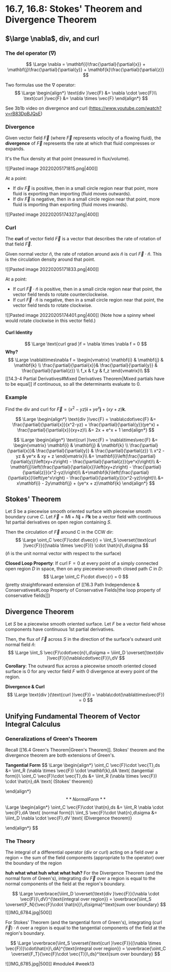 # 16.7, 16.8: Stokes' Theorem and Divergence Theorem
## $\large \nabla$, div, and curl
### The del operator ($\nabla$)
$$
\Large
\nabla = \mathbf{i}\frac{\partial}{\partial{x}} + \mathbf{j}\frac{\partial}{\partial{y}} + \mathbf{k}\frac{\partial}{\partial{z}}
$$

Two formulas use the $\nabla$ operator:
$$
\Large
\begin{align*}
\text{div }\vec{F} &= \nabla \cdot \vec{F}\\
\text{curl }\vec{F} &= \nabla \times \vec{F}
\end{align*}
$$

See 3b1b video on divergence and curl (https://www.youtube.com/watch?v=rB83DpBJQsE)

### Divergence
Given vector field $\vec{F}$ (where $\vec{F}$ represents velocity of a flowing fluid), the **divergence** of $\vec{F}$ represents the rate at which that fluid compresses or expands.

It's the flux density at that point (measured in flux/volume).

![[Pasted image 20220205171815.png|400]]

At a point:
- If $\text{div }\vec{F}$ is positive, then in a small circle region near that point, more fluid is exporting than importing (fluid moves outwards).
- If $\text{div }\vec{F}$ is negative, then in a small circle region near that point, more fluid is importing than exporting (fluid moves inwards).

![[Pasted image 20220205174327.png|400]]

### Curl
The **curl** of vector field $\vec{F}$ is a vector that describes the rate of rotation of that field $\vec{F}$.

Given normal vector $\hat{n}$, the rate of rotation around axis $\hat{n}$ is $\text{curl }\vec{F} \cdot \hat{n}$. This is the circulation density around that point.

![[Pasted image 20220205171833.png|400]]

At a point:
- If $\text{curl }\vec{F} \cdot \hat{n}$ is positive, then in a small circle region near that point, the vector field tends to rotate counterclockwise.
- If $\text{curl }\vec{F} \cdot \hat{n}$ is negative, then in a small circle region near that point, the vector field tends to rotate clockwise.

![[Pasted image 20220205174401.png|400]]
(Note how a spinny wheel would rotate clockwise in this vector field.)

#### Curl Identity
$$
\Large
\text{curl grad }f = \nabla \times \nabla f = 0
$$
**Why?**
$$
\Large
\nabla\times\nabla f = \begin{vmatrix}
\mathbf{i} & \mathbf{j} & \mathbf{k} \\
\frac{\partial}{\partial{x}}& \frac{\partial}{\partial{y}} & \frac{\partial}{\partial{z}} \\
f_x & f_y & f_z
\end{vmatrix}\\
$$
[[14.3-4 Partial Derivatives#Mixed Derivatives Theorem|Mixed partials have to be equal]] if continuous, so all the determinants evaluate to 0.

### Example
Find the div and curl for $\vec{F} = (x^2 - yz)\mathbf{i} + ye^x \mathbf{j} + (xy + z) \mathbf{k}$.

$$
\Large
\begin{align*}
\text{div }\vec{F} = \nabla\cdot\vec{F} &= \frac{\partial}{\partial{x}}(x^2-yz) + \frac{\partial}{\partial{y}}(ye^x) + \frac{\partial}{\partial{x}}(xy+z)\\
&= 2x + e^x + 1
\end{align*}
$$

$$
\Large
\begin{align*}
\text{curl }\vec{F} = \nabla\times\vec{F} &= \begin{vmatrix}
\mathbf{i} & \mathbf{j} & \mathbf{k} \\
\frac{\partial}{\partial{x}}& \frac{\partial}{\partial{y}} & \frac{\partial}{\partial{z}} \\
x^2 - yz & ye^x & xy + z
\end{vmatrix}\\
&= \mathbf{i}\left(\frac{\partial}{\partial{y}}\left(xy+z\right) - \frac{\partial}{\partial{z}}(ye^x)\right)\\
&- \mathbf{j}\left(\frac{\partial}{\partial{x}}\left(xy+z\right) - \frac{\partial}{\partial{z}}(x^2-yz)\right)\\
&+\mathbf{k}\left(\frac{\partial}{\partial{x}}\left(ye^x\right) - \frac{\partial}{\partial{y}}(x^2-yz)\right)\\
&= x\mathbf{i} - 2y\mathbf{j} + (ye^x + z)\mathbf{k}
\end{align*}
$$


## Stokes' Theorem
Let $S$ be a piecewise smooth oriented surface with piecewise smooth boundary curve $C$.
Let $\vec{F} = M \mathbf{i} + N \mathbf{j} + P \mathbf{k}$ be a vector field with continuous 1st partial derivatives on open region containing $S$.

Then the circulation of $\vec{F}$ around C in the CCW dir:
$$
\Large
\oint_C \vec{F}\cdot d\vec{r} = \iint_S \overset{\text{curl }\vec{F}}{(\nabla \times \vec{F})} \cdot \hat{n}\,d\sigma
$$
($\hat{n}$ is the unit normal vector with respect to the surface)

**Closed Loop Property**:
If $\text{curl F} = 0$ at every point of a simply connected open region $D$ in space, then on any piecewise-smooth closed path $C$ in $D$:
$$
\Large
\oint_C F\cdot d\vec{r} = 0
$$
(pretty straightforward extension of [[16.3 Path Independence & Conservatives#Loop Property of Conservative Fields|the loop property of conservative fields]])

## Divergence Theorem
Let $S$ be a piecewise smooth oriented surface.
Let $F$ be a vector field whose components have continuous 1st partial derivatives.

Then, the flux of $\vec{F}$ across $S$ in the direction of the surface's outward unit normal field $\hat{n}$:
$$
\Large
\iint_S \vec{F}\cdot\vec{n}\,d\sigma = \iiint_D \overset{\text{div }\vec{F}}{\nabla\cdot\vec{F}}\,dV
$$
**Corollary**:
The outward flux across a piecewise smooth oriented closed surface is 0 for any vector field $F$ with 0 divergence at every point of the region.

**Divergence & Curl**
$$
\Large
\text{div }(\text{curl }\vec{F}) = \nabla\cdot(\nabla\times\vec{F}) = 0
$$
## Unifying Fundamental Theorem of Vector Integral Calculus
### Generalizations of Green's Theorem
Recall [[16.4 Green's Theorem|Green's Theorem]]. Stokes' theorem and the divergence theorem are both extensions of Green's.

**Tangential Form**
$$
\Large
\begin{align*}
\oint_C \vec{F}\cdot \vec{T}\,ds &= \iint_R (\nabla \times \vec{F}) \cdot \mathbf{k}\,dA \text{ (tangential form)}\\
\oint_C \vec{F}\cdot \vec{T}\,ds &= \iint_R (\nabla \times \vec{F}) \cdot \hat{n}\,dA \text{ (Stokes' theorem)}

\end{align*}
$$
**Normal Form**
$$
\Large
\begin{align*}
\oint_C \vec{F}\cdot \hat{n}\,ds &= \iint_R \nabla \cdot \vec{F}\,dA \text{ (normal form)}\\
\iint_S \vec{F}\cdot \hat{n}\,d\sigma &= \iiint_D \nabla \cdot \vec{F}\,dV \text{ (Divergence theorem)}

\end{align*}
$$

### The Theory
The integral of a differential operator ($\text{div}$ or $\text{curl}$) acting on a field over a region = the sum of the field components (appropriate to the operator) over the boundary of the region

**huh what what huh what what huh?**
For the Divergence Theorem (and the normal form of Green's), integrating $\text{div } \vec{F}$ over a region is equal to the normal components of the field at the region's boundary.

$$
\Large
\overbrace{\iiint_D \overset{\text{div }\vec{F}}{\nabla \cdot \vec{F}}\,dV}^{\text{integral over region}} = \overbrace{\iint_S \overset{F_N}{\vec{F}\cdot \hat{n}}\,d\sigma}^\text{sum over boundary}
$$
![[IMG_6784.jpg|500]]

For Stokes' Theorem (and the tangential form of Green's), integrating $(\text{curl } \vec{F}) \cdot \hat{n}$ over a region is equal to the tangential components of the field at the region's boundary.

$$
\Large
\overbrace{\iint_S \overset{\text{curl }\vec{F}}{(\nabla \times \vec{F})}\cdot\hat{n}\,dA}^{\text{integral over region}} = \overbrace{\oint_C \overset{F_T}{\vec{F}\cdot \vec{T}}\,ds}^\text{sum over boundary}
$$

![[IMG_6785.jpg|500]]
#module4 #week13